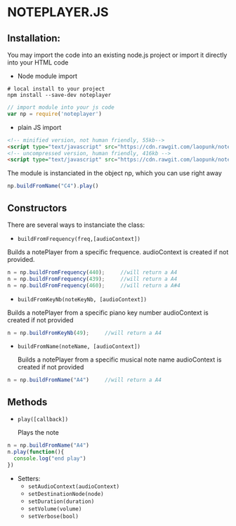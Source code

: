 NOTEPLAYER.JS
===

## Installation:
You may import the code into an existing node.js project or import it directly into your HTML code
- Node module import
```shell
# local install to your project
npm install --save-dev noteplayer
```
```javascript
// import module into your js code
var np = require('noteplayer') 
```
- plain JS import
```html
<!-- minified version, not human friendly, 55kb-->
<script type="text/javascript" src="https://cdn.rawgit.com/laopunk/notePlayer/master/lib/notePlayer.min.js"></script>
<!-- uncompressed version, human friendly, 416kb -->
<script type="text/javascript" src="https://cdn.rawgit.com/laopunk/notePlayer/master/lib/notePlayer.js"></script>
```
The module is instanciated in the object np, which you can use right away
```javascript
np.buildFromName("C4").play()
```

## Constructors
There are several ways to instanciate the class:
- `buildFromFrequency(freq,[audioContext])`

 Builds a notePlayer from a specific frequence. 
 audioContext is created if not provided.
 ```javascript
 n = np.buildFromFrequency(440);     //will return a A4
 n = np.buildFromFrequency(439);     //will return a A4
 n = np.buildFromFrequency(460);     //will return a A#4
 ```

- `buildFromKeyNb(noteKeyNb, [audioContext])`

 Builds a notePlayer from a specific piano key number 
 audioContext is created if not provided
 ```javascript
 n = np.buildFromKeyNb(49);     //will return a A4
 ```

- `buildFromName(noteName, [audioContext])`

  Builds a notePlayer from a specific musical note name
  audioContext is created if not provided
 ```javascript
 n = np.buildFromName("A4")     //will return a A4
 ```
## Methods
- `play([callback])`

  Plays the note
 ```javascript
 n = np.buildFromName("A4")
 n.play(function(){
   console.log("end play")
 })
 ```

- Setters: 
	- `setAudioContext(audioContext)`
	- `setDestinationNode(node)`
	- `setDuration(duration)`
	- `setVolume(volume)`
	- `setVerbose(bool)`

